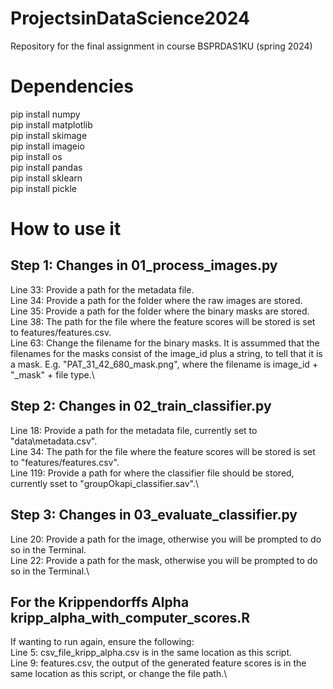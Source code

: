 # ProjectsinDataScience2024
Repository for the final assignment in course BSPRDAS1KU (spring 2024)

# Dependencies
pip install numpy\
pip install matplotlib\
pip install skimage\
pip install imageio\
pip install os\
pip install pandas\
pip install sklearn\
pip install pickle

# How to use it
## Step 1: Changes in 01_process_images.py
Line 33: Provide a path for the metadata file.\
Line 34: Provide a path for the folder where the raw images are stored.\
Line 35: Provide a path for the folder where the binary masks are stored.\
Line 38: The path for the file where the feature scores will be stored is set to features/features.csv.\
Line 63: Change the filename for the binary masks. It is assummed that the filenames for the masks consist of the image_id plus a string, to tell that it is a mask. E.g. "PAT_31_42_680_mask.png", where the filename is image_id + "_mask" + file type.\

## Step 2: Changes in 02_train_classifier.py
Line 18: Provide a path for the metadata file, currently set to "data\metadata.csv".\
Line 34: The path for the file where the feature scores will be stored is set to "features/features.csv".\
Line 119: Provide a path for where the classifier file should be stored, currently sset to "groupOkapi_classifier.sav".\

## Step 3: Changes in 03_evaluate_classifier.py
Line 20: Provide a path for the image, otherwise you will be prompted to do so in the Terminal.\
Line 22: Provide a path for the mask, otherwise you will be prompted to do so in the Terminal.\

## For the Krippendorffs Alpha kripp_alpha_with_computer_scores.R
If wanting to run again, ensure the following:\
Line 5: csv_file_kripp_alpha.csv is in the same location as this script.\
Line 9: features.csv, the output of the generated feature scores is in the same location as this script, or change the file path.\


